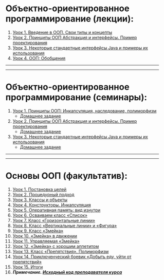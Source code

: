 
# **Объектно-ориентированное программирование (лекции):**

1. [Урок 1. Введение в ООП. Свои типы и концепты](https://github.com/olgashenkel/OOP_course/tree/master/Lesson/Lesson_1/Task_1_2_3/src)
2. [Урок 2. Принципы ООП Абстракция и интерфейсы. Пример проектирования](https://github.com/olgashenkel/OOP_course/tree/master/Lesson/Lesson_2)
3. [Урок 3. Некоторые стандартные интерфейсы Java и примеры их использования](https://github.com/olgashenkel/OOP_course/tree/master/Lesson/Lesson_3/src)
4. [Урок 4. ООП: Обобщения](https://github.com/olgashenkel/OOP_course/tree/master/Lesson/Lesson_4/src)
<!-- 5. [Урок 5. ООП: От простого к практике](https://github.com/olgashenkel/OOP_course/tree/master/Lesson/Lesson_5/src)
6. [Урок 6. SOLID](https://github.com/olgashenkel/OOP_course/tree/master/Lesson/Lesson_6/src)
7. [Урок 6. Есть ли жизнь без Java?](https://github.com/olgashenkel/OOP_course/tree/master/Lesson/Lesson_7/src) -->

---
---

# **Объектно-ориентированное программирование (семинары):**

1. [Урок 1. Принципы ООП: Инкапсуляция, наследование, полиморфизм](https://github.com/olgashenkel/OOP_course/tree/master/Seminar/Seminar_1/VendingMachine/src)
   * [Домашнее задание](https://github.com/olgashenkel/homeWork/tree/master/src)
2. [Урок 2. Принципы ООП Абстракция и интерфейсы. Пример проектирования](https://github.com/olgashenkel/OOP_course/tree/master/Seminar/Seminar_2/Seminar_2/src)
   * [Домашнее задание](https://github.com/olgashenkel/homeWork/tree/master/src)
3. [Урок 3. Некоторые стандартные интерфейсы Java и примеры их использования](https://github.com/olgashenkel/OOP_course/tree/master/Seminar/Seminar_3/src/study_group)
   * [Домашнее задание](https://github.com/olgashenkel/homeWork/tree/master/src)
<!--    4. [Урок 4. ООП: Обобщения. ч1](https://github.com/olgashenkel/OOP_course/tree/master/Seminar/Seminar_4/Seminar_3/src)
   * [Домашнее задание](https://github.com/olgashenkel/homeWork/tree/master/src)
5. [Урок 5. От простого к практике](https://github.com/olgashenkel/OOP_course/tree/master/Seminar/Seminar_5/Seminar_3/src)
   * [Домашнее задание](https://github.com/olgashenkel/homeWork/tree/master/src)
6. [Урок 6. ООП Дизайн и Solid](https://github.com/olgashenkel/OOP_course/tree/master/Seminar/Seminar_6/Seminar_3/src)
   * [Домашнее задание](https://github.com/olgashenkel/homeWork/tree/master/src)
7. [Урок 7. ООП Дизайн и Solid ч.2](https://github.com/olgashenkel/OOP_course/tree/master/Seminar/Seminar_7/Seminar_3/src)
   * [Промежуточная аттестация](https://github.com/olgashenkel/homeWork/tree/master/src) -->

---
---

# **Основы ООП (факультатив):**

1. [Урок 1. Постановка целей](https://github.com/olgashenkel/OOP_course/blob/master/Elective/OOP_elective/Program.cs)
2. [Урок 2. Процедурный подход](https://github.com/olgashenkel/OOP_course/blob/master/Elective/OOP_elective/Program.cs)
3. [Урок 3. Классы и объекты](https://github.com/olgashenkel/OOP_course/blob/master/Elective/OOP_elective/Program.cs)
4. [Урок 4. Конструкторы. Инкапсуляция](https://github.com/olgashenkel/OOP_course/blob/master/Elective/OOP_elective/Program.cs)
5. [Урок 5. Оперативная память: вид изнутри](https://github.com/olgashenkel/OOP_course/blob/master/Elective/OOP_elective/Program.cs)
6. [Урок 6. Осваиваем класс «Список»](https://github.com/olgashenkel/OOP_course/blob/master/Elective/OOP_elective/Program.cs)
7. [Урок 7. Класс «Горизонтальные линии»](https://github.com/olgashenkel/OOP_course/blob/master/Elective/OOP_elective/Program.cs)
8. [Урок 8. Класс «Вертикальные линии» и «Фигура»](https://github.com/olgashenkel/OOP_course/blob/master/Elective/OOP_elective/Program.cs)
9. [Урок 9. Класс «Змейка»](https://github.com/olgashenkel/OOP_course/blob/master/Elective/OOP_elective/Program.cs)
10. [Урок 10. «Змейка» в движении](https://github.com/olgashenkel/OOP_course/blob/master/Elective/OOP_elective/Program.cs)
11. [Урок 11. Управляемая «Змейка»](https://github.com/olgashenkel/OOP_course/blob/master/Elective/OOP_elective/Program.cs)
12. [Урок 12. «Змейка» с хорошим аппетитом](https://github.com/olgashenkel/OOP_course/blob/master/Elective/OOP_elective/Program.cs)
13. [Урок 13. Класс «Препятствия». Полиморфизм](https://github.com/olgashenkel/OOP_course/blob/master/Elective/OOP_elective/Program.cs)
14. [Урок 14. Приключенческий боевик «Добыть еду, уйти от препятствий»](https://github.com/olgashenkel/OOP_course/blob/master/Elective/OOP_elective/Program.cs)
15. [Урок 15. Итоги](https://github.com/olgashenkel/OOP_course/blob/master/Elective/OOP_elective/Program.cs)
16. ***Примечание. [Исходный код преподавателя курса](https://github.com/olgashenkel/OOP_course/tree/master/Elective/snake-master)***
